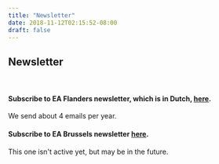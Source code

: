 ```yaml
---
title: "Newsletter"
date: 2018-11-12T02:15:52-08:00
draft: false
---
```


## Newsletter
<br>

#### Subscribe to EA Flanders newsletter, which is in Dutch, [here](http://eepurl.com/cmjRhj).
We send about 4 emails per year.


#### Subscribe to EA Brussels newsletter [here](http://eepurl.com/dH81zT).
This one isn't active yet, but may be in the future.



